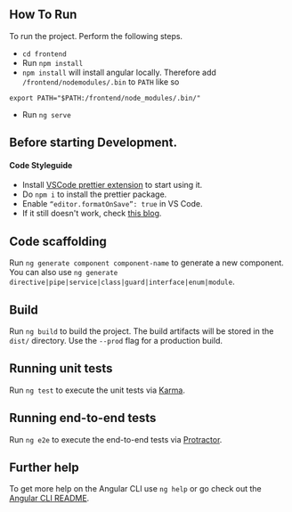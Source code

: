 ## How To Run

To run the project. Perform the following steps.

- `cd frontend`
- Run `npm install`
- `npm install` will install angular locally. Therefore add `/frontend/nodemodules/.bin` to `PATH` like so 
```
export PATH="$PATH:/frontend/node_modules/.bin/"
```
- Run `ng serve`

## Before starting Development.

#### Code Styleguide

- Install [VSCode prettier extension](https://marketplace.visualstudio.com/items?itemName=esbenp.prettier-vscode) to start using it.
- Do `npm i` to install the prettier package.
- Enable `“editor.formatOnSave”: true` in VS Code.
- If it still doesn't work, check [this blog](https://medium.com/@victormejia/setting-up-prettier-in-an-angular-cli-project-2f50c3b9a537).

## Code scaffolding

Run `ng generate component component-name` to generate a new component. You can also use `ng generate directive|pipe|service|class|guard|interface|enum|module`.

## Build

Run `ng build` to build the project. The build artifacts will be stored in the `dist/` directory. Use the `--prod` flag for a production build.

## Running unit tests

Run `ng test` to execute the unit tests via [Karma](https://karma-runner.github.io).

## Running end-to-end tests

Run `ng e2e` to execute the end-to-end tests via [Protractor](http://www.protractortest.org/).

## Further help

To get more help on the Angular CLI use `ng help` or go check out the [Angular CLI README](https://github.com/angular/angular-cli/blob/master/README.md).
